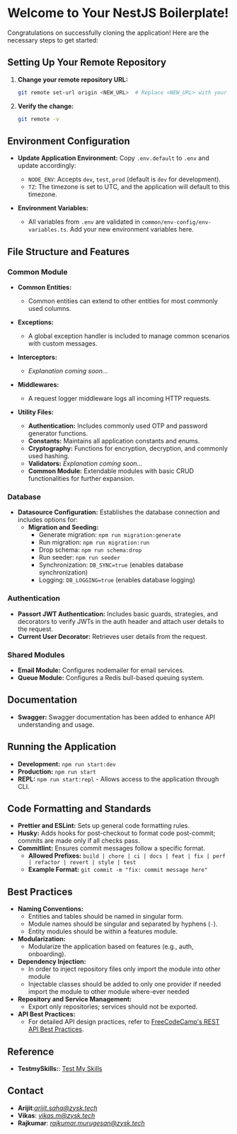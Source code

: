 # Welcome to Your NestJS Boilerplate!

Congratulations on successfully cloning the application! Here are the necessary steps to get started:

## Setting Up Your Remote Repository

1. **Change your remote repository URL:**

    ```bash
    git remote set-url origin <NEW_URL>  # Replace <NEW_URL> with your repository's URL.
    ```

2. **Verify the change:**
    ```bash
    git remote -v
    ```

## Environment Configuration

-   **Update Application Environment:**
    Copy `.env.default` to `.env` and update accordingly:

    -   `NODE_ENV`: Accepts `dev`, `test`, `prod` (default is `dev` for development).
    -   `TZ`: The timezone is set to UTC, and the application will default to this timezone.

-   **Environment Variables:**
    -   All variables from `.env` are validated in `common/env-config/env-variables.ts`. Add your new environment variables here.

## File Structure and Features

### Common Module

-   **Common Entities:**

    -   Common entities can extend to other entities for most commonly used columns.

-   **Exceptions:**

    -   A global exception handler is included to manage common scenarios with custom messages.

-   **Interceptors:**

    -   _Explanation coming soon..._

-   **Middlewares:**

    -   A request logger middleware logs all incoming HTTP requests.

-   **Utility Files:**
    -   **Authentication:** Includes commonly used OTP and password generator functions.
    -   **Constants:** Maintains all application constants and enums.
    -   **Cryptography:** Functions for encryption, decryption, and commonly used hashing.
    -   **Validators:** _Explanation coming soon..._
    -   **Common Module:** Extendable modules with basic CRUD functionalities for further expansion.

### Database

-   **Datasource Configuration:**
    Establishes the database connection and includes options for:
    -   **Migration and Seeding:**
        -   Generate migration: `npm run migration:generate`
        -   Run migration: `npm run migration:run`
        -   Drop schema: `npm run schema:drop`
        -   Run seeder: `npm run seeder`
        -   Synchronization: `DB_SYNC=true` (enables database synchronization)
        -   Logging: `DB_LOGGING=true` (enables database logging)

### Authentication

-   **Passort JWT Authentication:**
    Includes basic guards, strategies, and decorators to verify JWTs in the auth header and attach user details to the request.
-   **Current User Decorator:** Retrieves user details from the request.

### Shared Modules

-   **Email Module:** Configures nodemailer for email services.
-   **Queue Module:** Configures a Redis bull-based queuing system.

## Documentation

-   **Swagger:** Swagger documentation has been added to enhance API understanding and usage.

## Running the Application

-   **Development:** `npm run start:dev`
-   **Production:** `npm run start`
-   **REPL:** `npm run start:repl` - Allows access to the application through CLI.

## Code Formatting and Standards

-   **Prettier and ESLint:** Sets up general code formatting rules.
-   **Husky:** Adds hooks for post-checkout to format code post-commit; commits are made only if all checks pass.
-   **Commitlint:** Ensures commit messages follow a specific format.
    -   **Allowed Prefixes:** `build | chore | ci | docs | feat | fix | perf | refactor | revert | style | test`
    -   **Example Format:** `git commit -m "fix: commit message here"`

## Best Practices

-   **Naming Conventions:**
    -   Entities and tables should be named in singular form.
    -   Module names should be singular and separated by hyphens (`-`).
    -   Entity modules should be within a features module.
-   **Modularization:**
    -   Modularize the application based on features (e.g., auth, onboarding).
-   **Dependency Injection:**
    -   In order to inject repository files only import the module into other module
    -   Injectable classes should be added to only one provider if needed import the module to other module where-ever needed
-   **Repository and Service Management:**
    -   Export only repositories; services should not be exported.
-   **API Best Practices:**
    -   For detailed API design practices, refer to [FreeCodeCamp's REST API Best Practices](https://www.freecodecamp.org/news/rest-api-best-practices-rest-endpoint-design-examples/).

## Reference

-   **TestmySkills:**: [Test My Skills](https://github.com/zysk/TestMySkills-API)

## Contact

-   **Arijit**:*arijit.saha@zysk.tech*
-   **Vikas**: *vikas.m@zysk.tech*
-   **Rajkumar**: *rajkumar.murugesan@zysk.tech*
